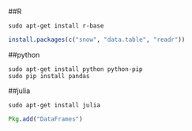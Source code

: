 ##R
```shell
sudo apt-get install r-base
```

```r
install.packages(c("snow", "data.table", "readr"))
```

##python
```shell
sudo apt-get install python python-pip
sudo pip install pandas
```

##julia
```shell
sudo apt-get install julia
```


```julia
Pkg.add("DataFrames")
```
